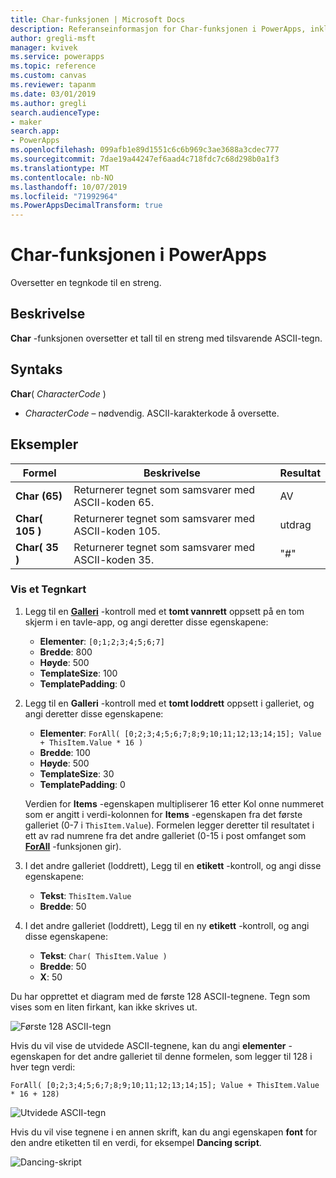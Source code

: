 ```yaml
---
title: Char-funksjonen | Microsoft Docs
description: Referanseinformasjon for Char-funksjonen i PowerApps, inkludert syntaks og eksempler
author: gregli-msft
manager: kvivek
ms.service: powerapps
ms.topic: reference
ms.custom: canvas
ms.reviewer: tapanm
ms.date: 03/01/2019
ms.author: gregli
search.audienceType:
- maker
search.app:
- PowerApps
ms.openlocfilehash: 099afb1e89d1551c6c6b969c3ae3688a3cdec777
ms.sourcegitcommit: 7dae19a44247ef6aad4c718fdc7c68d298b0a1f3
ms.translationtype: MT
ms.contentlocale: nb-NO
ms.lasthandoff: 10/07/2019
ms.locfileid: "71992964"
ms.PowerAppsDecimalTransform: true
---
```

# <a name="char-function-in-powerapps"></a>Char-funksjonen i PowerApps

Oversetter en tegnkode til en streng.

## <a name="description"></a>Beskrivelse

**Char** -funksjonen oversetter et tall til en streng med tilsvarende ASCII-tegn.

## <a name="syntax"></a>Syntaks

**Char**( *CharacterCode* )

- *CharacterCode* – nødvendig. ASCII-karakterkode å oversette.

## <a name="examples"></a>Eksempler

| Formel | Beskrivelse | Resultat |
| --- | --- | --- |
| **Char (65)** |Returnerer tegnet som samsvarer med ASCII-koden 65. |AV |
| **Char( 105 )** |Returnerer tegnet som samsvarer med ASCII-koden 105. |utdrag |
| **Char( 35 )** |Returnerer tegnet som samsvarer med ASCII-koden 35. |"#" |

### <a name="display-a-character-map"></a>Vis et Tegnkart

1. Legg til en [**Galleri**](../controls/control-gallery.md) -kontroll med et **tomt vannrett** oppsett på en tom skjerm i en tavle-app, og angi deretter disse egenskapene:

    - **Elementer**: `[0;1;2;3;4;5;6;7]`
    - **Bredde**: 800
    - **Høyde**: 500
    - **TemplateSize**: 100
    - **TemplatePadding**: 0

1. Legg til en **Galleri** -kontroll med et **tomt loddrett** oppsett i galleriet, og angi deretter disse egenskapene:

    - **Elementer**: `ForAll( [0;2;3;4;5;6;7;8;9;10;11;12;13;14;15]; Value + ThisItem.Value * 16 )`
    - **Bredde**: 100
    - **Høyde**: 500
    - **TemplateSize**: 30
    - **TemplatePadding**: 0

    Verdien for **Items** -egenskapen multipliserer 16 etter Kol onne nummeret som er angitt i verdi-kolonnen for **Items** -egenskapen fra det første galleriet (0-7 i `ThisItem.Value`). Formelen legger deretter til resultatet i ett av rad numrene fra det andre galleriet (0-15 i post omfanget som [**ForAll**](function-forall.md) -funksjonen gir).

1. I det andre galleriet (loddrett), Legg til en **etikett** -kontroll, og angi disse egenskapene:

    - **Tekst**: `ThisItem.Value`
    - **Bredde**: 50

1. I det andre galleriet (loddrett), Legg til en ny **etikett** -kontroll, og angi disse egenskapene:

    - **Tekst**: `Char( ThisItem.Value )`
    - **Bredde**: 50
    - **X**: 50

Du har opprettet et diagram med de første 128 ASCII-tegnene. Tegn som vises som en liten firkant, kan ikke skrives ut.

![Første 128 ASCII-tegn](media/function-char/chart-lower.png)

Hvis du vil vise de utvidede ASCII-tegnene, kan du angi **elementer** -egenskapen for det andre galleriet til denne formelen, som legger til 128 i hver tegn verdi:

`ForAll( [0;2;3;4;5;6;7;8;9;10;11;12;13;14;15]; Value + ThisItem.Value * 16 + 128)`

![Utvidede ASCII-tegn](media/function-char/chart-higher.png)

Hvis du vil vise tegnene i en annen skrift, kan du angi egenskapen **font** for den andre etiketten til en verdi, for eksempel **Dancing script**.

![Dancing-skript](media/function-char/chart-higher-dancing-script.png)
